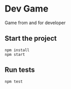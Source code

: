 # Dev Game

Game from and for developer

## Start the project

```
npm install
npm start
```

## Run tests

```
npm test
```
